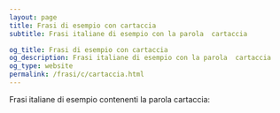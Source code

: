 ```yaml
---
layout: page
title: Frasi di esempio con cartaccia 
subtitle: Frasi italiane di esempio con la parola  cartaccia

og_title: Frasi di esempio con cartaccia 
og_description: Frasi italiane di esempio con la parola  cartaccia
og_type: website
permalink: /frasi/c/cartaccia.html
---
```


Frasi italiane di esempio contenenti la parola cartaccia:


